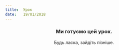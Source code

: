 ```yaml
---
title:  Урок
date:   19/01/2018
---
```


### <center>Ми готуємо цей урок.</center>
<center>Будь ласка, зайдіть пізніше.</center>